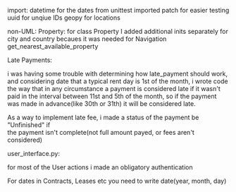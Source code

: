 import:
datetime for the dates
from unittest imported patch for easier testing
uuid for unqiue IDs
geopy for locations


non-UML:
Property:
for class Property I added additional inits separately for city and country
becaues it was needed for Navigation get_nearest_available_property



Late Payments:

i was having some trouble with determining how late_payment should work,
and considering date that a typical rent day is 1st of the month, i wrote 
code the way that in any circumstance a payment is considered late if it wasn't
paid in the interval between 11st and 5th of the month, so if the payment was made
in advance(like 30th or 31th) it will be considered late.

As a way to implement late fee, i made a status of the payment be "Unfinished" if  
the payment isn't complete(not full amount payed, or fees aren't considered)

user_interface.py:

for most of the User actions i made an obligatory authentication

For dates in Contracts, Leases etc you need to write date(year, month, day)

